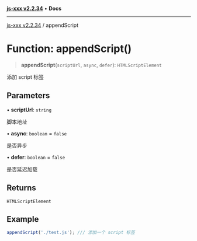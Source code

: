 [**js-xxx v2.2.34**](../README.md) • **Docs**

***

[js-xxx v2.2.34](../README.md) / appendScript

# Function: appendScript()

> **appendScript**(`scriptUrl`, `async`, `defer`): `HTMLScriptElement`

添加 script 标签

## Parameters

• **scriptUrl**: `string`

脚本地址

• **async**: `boolean` = `false`

是否异步

• **defer**: `boolean` = `false`

是否延迟加载

## Returns

`HTMLScriptElement`

## Example

```ts
appendScript('./test.js'); /// 添加一个 script 标签
```
